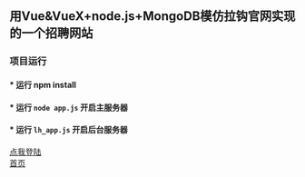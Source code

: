 ## 用Vue&VueX+node.js+MongoDB模仿拉钩官网实现的一个招聘网站<br>
###  项目运行 <br>
#### * 运行 npm install<br>
#### * 运行 `node app.js` 开启主服务器<br>
#### * 运行 `lh_app.js` 开启后台服务器<br>

 [点我登陆](https://heyliup.github.io/fly-ape/public/client/login.html)<br>
 [首页](https://heyliup.github.io/fly-ape/public/client/index.html)





